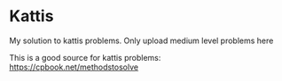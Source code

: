 # Kattis
My solution to kattis problems.
Only upload medium level problems here

This is a good source for kattis problems:
https://cpbook.net/methodstosolve